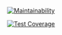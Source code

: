 [![Maintainability](https://api.codeclimate.com/v1/badges/350ab69e3e97ac1caf79/maintainability)](https://codeclimate.com/github/andresakata/ruby-t-rex-run/maintainability)

[![Test Coverage](https://api.codeclimate.com/v1/badges/350ab69e3e97ac1caf79/test_coverage)](https://codeclimate.com/github/andresakata/ruby-t-rex-run/test_coverage)